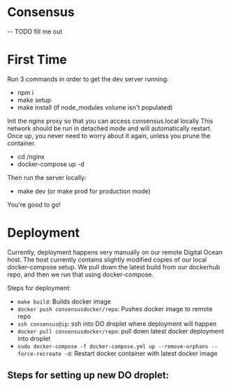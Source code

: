 # Consensus
-- TODO fill me out

# First Time
Run 3 commands in order to get the dev server running:
- npm i
- make setup
- make install (if node_modules volume isn't populated)

Init the nginx proxy so that you can access consensus.local locally
This network should be run in detached mode and will automatically restart. Once up, you never need to worry about it again, unless you prune the container.
- cd /nginx
- docker-compose up -d

Then run the server locally:
- make dev (or make prod for production mode)

You're good to go!

# Deployment
Currently, deployment happens very manually on our remote Digital Ocean host. The host currently contains slightly modified copies of our local docker-compose setup. We pull down the latest build from our dockerhub repo, and then we run that using docker-compose.

Steps for deployment:
 - `make build`: Builds docker image
 - `docker push consensusdocker/repo`: Pushes docker image to remote repo
 - `ssh consensus@ip`: ssh into DO droplet where deployment will happen
 - `docker pull consensusdocker/repo`: pull down latest docker deployment into droplet
 - `sudo docker-compose -f docker-compose.yml up --remove-orphans --force-recreate -d`: Restart docker container with latest docker image

Steps for setting up new DO droplet:
 -
